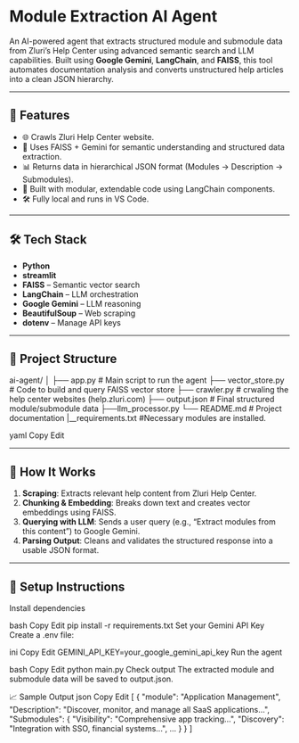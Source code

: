 #  Module Extraction AI Agent

An AI-powered agent that extracts structured module and submodule data from Zluri’s Help Center using advanced semantic search and LLM capabilities. Built using **Google Gemini**, **LangChain**, and **FAISS**, this tool automates documentation analysis and converts unstructured help articles into a clean JSON hierarchy.

---

## 🚀 Features

- 🌐 Crawls Zluri Help Center website.
- 🧠 Uses FAISS + Gemini for semantic understanding and structured data extraction.
- 📊 Returns data in hierarchical JSON format (Modules → Description → Submodules).
- 🧱 Built with modular, extendable code using LangChain components.
- 🛠 Fully local and runs in VS Code.

---

## 🛠 Tech Stack

- **Python**
- **streamlit**
- **FAISS** – Semantic vector search
- **LangChain** – LLM orchestration
- **Google Gemini** – LLM reasoning
- **BeautifulSoup** – Web scraping
- **dotenv** – Manage API keys

---

## 📂 Project Structure

ai-agent/
│
├── app.py # Main script to run the agent
├── vector_store.py # Code to build and query FAISS vector store
├── crawler.py # crwaling the help center websites (help.zluri.com)
├── output.json # Final structured module/submodule data
├──llm_processor.py
└── README.md # Project documentation
|__requirements.txt #Necessary modules are installed.

yaml
Copy
Edit

---

## 🧪 How It Works

1. **Scraping**: Extracts relevant help content from Zluri Help Center.
2. **Chunking & Embedding**: Breaks down text and creates vector embeddings using FAISS.
3. **Querying with LLM**: Sends a user query (e.g., “Extract modules from this content”) to Google Gemini.
4. **Parsing Output**: Cleans and validates the structured response into a usable JSON format.

---

## 🔧 Setup Instructions

Install dependencies

bash
Copy
Edit
pip install -r requirements.txt
Set your Gemini API Key
Create a .env file:

ini
Copy
Edit
GEMINI_API_KEY=your_google_gemini_api_key
Run the agent

bash
Copy
Edit
python main.py
Check output
The extracted module and submodule data will be saved to output.json.

📈 Sample Output
json
Copy
Edit
[
  {
    "module": "Application Management",
    "Description": "Discover, monitor, and manage all SaaS applications...",
    "Submodules": {
      "Visibility": "Comprehensive app tracking...",
      "Discovery": "Integration with SSO, financial systems...",
      ...
    }
  }
]
